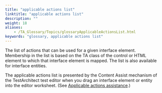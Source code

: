 ```yaml
--- 
title: "applicable actions list"
linktitle: "applicable actions list"
description: ""
weight: 18
aliases: 
    - /TA_Glossary/Topics/glossaryApplicableActionsList.html
keywords: "glossary, applicable actions list"
---
```


The list of actions that can be used for a given interface element. Membership in the list is based on the TA class of the control or HTML element to which that interface element is mapped. The list is also available for interface entities.

The applicable actions list is presented by the Content Assist mechanism of the TestArchitect test editor when you drag an interface element or entity into the editor worksheet. \(See [Applicable actions assistance](/user-guide/getting-started/the-test-editor/content-assist/#section.applicable_actions).\)

